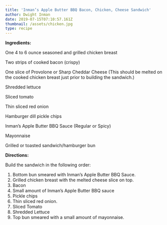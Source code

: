 ```yaml
---
title: 'Inman’s Apple Butter BBQ Bacon, Chicken, Cheese Sandwich'
author: Dwight Inman
date: 2019-07-15T07:10:57.161Z
thumbnail: /assets/chicken.jpg
type: recipe
---
```

**Ingredients:**

One 4 to 6 ounce seasoned and grilled chicken breast

Two strips of cooked bacon (crispy)

One slice of Provolone or Sharp Cheddar Cheese (This should be melted on the cooked chicken breast just prior to building the sandwich.)

Shredded lettuce

Sliced tomato

Thin sliced red onion

Hamburger dill pickle chips

Inman’s Apple Butter BBQ Sauce (Regular or Spicy)

Mayonnaise

Grilled or toasted sandwich/hamburger bun

**Directions:**

Build the sandwich in the following order:

1. Bottom bun smeared with Inman’s Apple Butter BBQ Sauce.
2. Grilled chicken breast with the melted cheese slice on top.
3. Bacon
4. Small amount of Inman’s Apple Butter BBQ sauce
5. Pickle chips
6. Thin sliced red onion.
7. Sliced Tomato
8. Shredded Lettuce
9. Top bun smeared with a small amount of mayonnaise.
